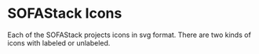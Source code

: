 # SOFAStack Icons

Each of the SOFAStack projects icons in svg format. There are two kinds of icons with labeled or unlabeled.